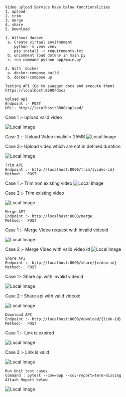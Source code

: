 ```
Video upload Service have below functionalities
1. upload
2. trim
3. merge
4. share
5. Download
```


```Setup on local 
1. Without docker 
 a. Create virtaul environment 
    python -m venv venv
    pip install -r requirements.txt
 b. uncomment load dotenv in main.py 
 c. run command python app/main.py
```
```
2. With  docker 
 a. docker-compose build .
 b. docker-compose up 
```

```
Testing API (Go to swagger docs and execute them)
https://localhost:8000/docs
```

```
Upload Api
Endpoint :- POST
URL:- http://localhost:8000/upload/
```
Case 1 :- upload valid video

![Local Image](readme-tests/upload_video_valid.png)

Case 2 :- Upload Video invalid > 25MB
![Local Image](readme-tests/upload_video>25MB.png)

Case 3:- Upload video which are not in defined duration 

![Local Image](readme-tests/upload_video_invalid_duration.png)

```
Trim API 
Endpoint :- http://localhost:8000/trim/{video-id}
Method:-  POST 
```
Case 1 :- Trim non existing video 
![Local Image](readme-tests/trim_non_existent_video.png)

Case 2 :- Trim existing video

![Local Image](readme-tests/trim_existing_video.png)


```
Merge API 
Endpoint :- http://localhost:8000/merge
Method:-  POST 
```
Case 1 :- Merge Video request with invalid videoid

![Local Image](readme-tests/merge_request_invalid_videoid.png)

Case 2 :- Merge Video with valid video id
![Local Image](readme-tests/merge_request_valid_videoid.png)



```
Share API 
Endpoint :- http://localhost:8000/share/{video-id}
Method:-  POST 
```
Case 1:- Share api with invalid videoid

![Local Image](readme-tests/share_api_invalid_videoid.png)

Case 2:- Share api with valid videoid

![Local Image](readme-tests/share_api_valid_videoid.png)

```
Download API 
Endpoint :- http://localhost:8000/download/{link-id}
Method:-  POST 
```
Case 1 :- Link is expired


![Local Image](readme-tests/download_video_link_expired.png)

Case 2 :- Link is valid

![Local Image](readme-tests/download_video_valid_link.png)

```
Run Unit test cases
Command : pytest --cov=app --cov-report=term-missing
Attach Report below 
```

![Local Image](readme-tests/unit_test_case_coverage.png)
